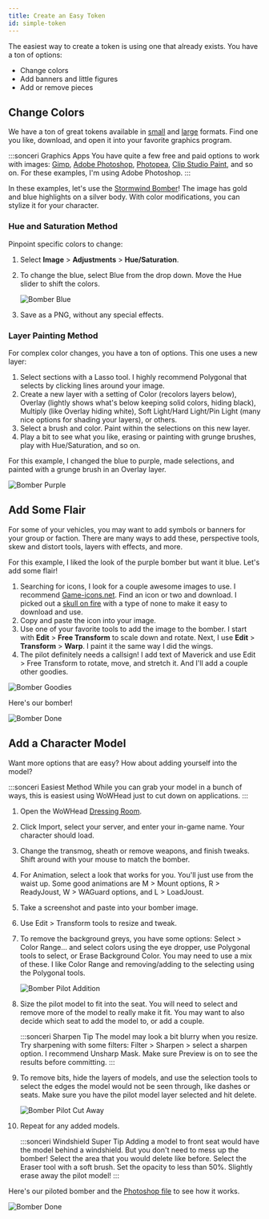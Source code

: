 ```yaml
---
title: Create an Easy Token
id: simple-token
---
```


The easiest way to create a token is using one that already exists. You have a ton of options:

* Change colors
* Add banners and little figures
* Add or remove pieces

## Change Colors

We have a ton of great tokens available in [small](https://drive.google.com/drive/u/0/folders/1x-dXLeAa0GkyvSP_Ar4u_azGg91RyVn3) and [large](https://drive.google.com/drive/u/0/folders/1i6ZMOfk5-e1dkkgNTMaM-VBEN-BinOJf) formats. Find one you like, download, and open it into your favorite graphics program.

:::sonceri Graphics Apps
You have quite a few free and paid options to work with images: [Gimp](https://www.gimp.org/downloads/), [Adobe Photoshop](https://www.adobe.com/products/photoshop.html), [Photopea](https://www.photopea.com/), [Clip Studio Paint](https://www.clipstudio.net/en/), and so on. For these examples, I'm using Adobe Photoshop. 
:::

In these examples, let's use the [Stormwind Bomber](https://drive.google.com/file/d/1eqxSkmvlonYFfIgPKlYA6ABg4tHjdlkf/view?usp=sharing)! The image has gold and blue highlights on a silver body. With color modifications, you can stylize it for your character.

### Hue and Saturation Method

Pinpoint specific colors to change:

1. Select **Image** > **Adjustments** > **Hue/Saturation**.
1. To change the blue, select Blue from the drop down. Move the Hue slider to shift the colors.

    ![Bomber Blue](/img/vehicle/bomber-blue.jpg)

1. Save as a PNG, without any special effects.

### Layer Painting Method

For complex color changes, you have a ton of options. This one uses a new layer:

1. Select sections with a Lasso tool. I highly recommend Polygonal that selects by clicking lines around your image.
1. Create a new layer with a setting of Color (recolors layers below), Overlay (lightly shows what's below keeping solid colors, hiding black), Multiply (like Overlay hiding white), Soft Light/Hard Light/Pin Light (many nice options for shading your layers), or others.
1. Select a brush and color. Paint within the selections on this new layer.
1. Play a bit to see what you like, erasing or painting with grunge brushes, play with Hue/Saturation, and so on.

For this example, I changed the blue to purple, made selections, and painted with a grunge brush in an Overlay layer.

![Bomber Purple](/img/vehicle/bomber-purple.jpg)

## Add Some Flair

For some of your vehicles, you may want to add symbols or banners for your group or faction. There are many ways to add these, perspective tools, skew and distort tools, layers with effects, and more.

For this example, I liked the look of the purple bomber but want it blue. Let's add some flair!

1. Searching for icons, I look for a couple awesome images to use. I recommend [Game-icons.net](https://game-icons.net). Find an icon or two and download. I picked out a [skull on fire](https://game-icons.net/1x1/skoll/burning-skull.html) with a type of none to make it easy to download and use.
1. Copy and paste the icon into your image. 
1. Use one of your favorite tools to add the image to the bomber. I start with **Edit** > **Free Transform** to scale down and rotate. Next, I use **Edit** > **Transform** > **Warp**. I paint it the same way I did the wings.
1. The pilot definitely needs a callsign! I add text of Maverick and use Edit > Free Transform to rotate, move, and stretch it. And I'll add a couple other goodies.

![Bomber Goodies](/img/vehicle/bomber-goodies.jpg)

Here's our bomber!

![Bomber Done](/img/vehicle/bomber-done.png)

## Add a Character Model

Want more options that are easy? How about adding yourself into the model?

:::sonceri Easiest Method
While you can grab your model in a bunch of ways, this is easiest using WoWHead just to cut down on applications.
:::

1. Open the WoWHead [Dressing Room](https://www.wowhead.com/dressing-room).
1. Click Import, select your server, and enter your in-game name. Your character should load.
1. Change the transmog, sheath or remove weapons, and finish tweaks. Shift around with your mouse to match the bomber.
1. For Animation, select a look that works for you. You'll just use from the waist up. Some good animations are M > Mount options, R > ReadyJoust, W > WAGuard options, and L > LoadJoust.
1. Take a screenshot and paste into your bomber image. 
1. Use Edit > Transform tools to resize and tweak.
1. To remove the background greys, you have some options: Select > Color Range... and select colors using the eye dropper, use Polygonal tools to select, or Erase Background Color. You may need to use a mix of these. I like Color Range and removing/adding to the selecting using the Polygonal tools.

    ![Bomber Pilot Addition](/img/vehicle/bomber-pilot.jpg)

1. Size the pilot model to fit into the seat. You will need to select and remove more of the model to really make it fit. You may want to also decide which seat to add the model to, or add a couple. 

    :::sonceri Sharpen Tip
    The model may look a bit blurry when you resize. Try sharpening with some filters: Filter > Sharpen > select a sharpen option. I recommend Unsharp Mask. Make sure Preview is on to see the results before committing.
    :::

1. To remove bits, hide the layers of models, and use the selection tools to select the edges the model would not be seen through, like dashes or seats. Make sure you have the pilot model layer selected and hit delete.

    ![Bomber Pilot Cut Away](/img/vehicle/bomber-pilot2.jpg)

1. Repeat for any added models. 

    :::sonceri Windshield Super Tip
    Adding a model to front seat would have the model behind a windshield. But you don't need to mess up the bomber! Select the area that you would delete like before. Select the Eraser tool with a soft brush. Set the opacity to less than 50%. Slightly erase away the pilot model!
    :::

Here's our piloted bomber and the [Photoshop file](/files/bomber-example.psd) to see how it works.

![Bomber Done](/img/vehicle/bomber-done2.png)

